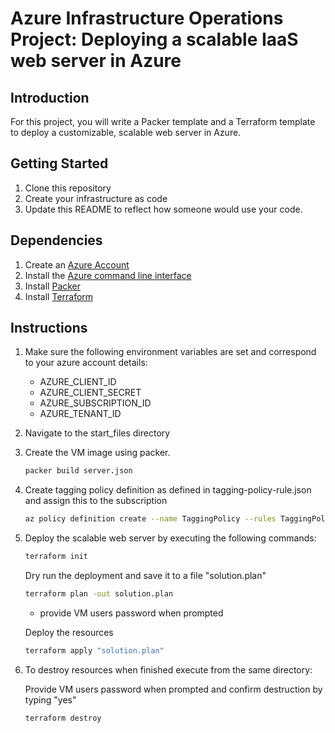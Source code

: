 # Azure Infrastructure Operations Project: Deploying a scalable IaaS web server in Azure

## Introduction

For this project, you will write a Packer template and a Terraform template to deploy a customizable, scalable web server in Azure.

## Getting Started

1. Clone this repository
2. Create your infrastructure as code
3. Update this README to reflect how someone would use your code.

## Dependencies

1. Create an [Azure Account](https://portal.azure.com) 
2. Install the [Azure command line interface](https://docs.microsoft.com/en-us/cli/azure/install-azure-cli?view=azure-cli-latest)
3. Install [Packer](https://www.packer.io/downloads)
4. Install [Terraform](https://www.terraform.io/downloads.html)

## Instructions

1. Make sure the following environment variables are set and correspond to your azure account details:

   - AZURE_CLIENT_ID
   - AZURE_CLIENT_SECRET
   - AZURE_SUBSCRIPTION_ID
   - AZURE_TENANT_ID

2. Navigate to the start_files directory

3. Create the VM image using packer.

   ```bash
   packer build server.json
   ```

4. Create tagging policy definition as defined in tagging-policy-rule.json and assign this to the subscription

    ```bash
    az policy definition create --name TaggingPolicy --rules TaggingPolicty.json
    ```

5. Deploy the scalable web server by executing the following commands:

   ```bash
   terraform init
   ```

   Dry run the deployment and save it to a file "solution.plan"

   ```bash
   terraform plan -out solution.plan
   ```

   - provide VM users password when prompted

   Deploy the resources

   ```bash
   terraform apply "solution.plan"
   ```

6. To destroy resources when finished execute from the same directory:

   Provide VM users password when prompted and confirm destruction by typing "yes"

   ```bash
   terraform destroy
   ```

